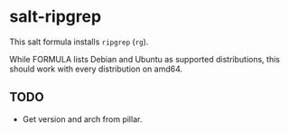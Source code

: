 # salt-ripgrep

This salt formula installs `ripgrep` (`rg`).

While FORMULA lists Debian and Ubuntu as supported distributions, this should work with every distribution on amd64.


## TODO

- Get version and arch from pillar.
